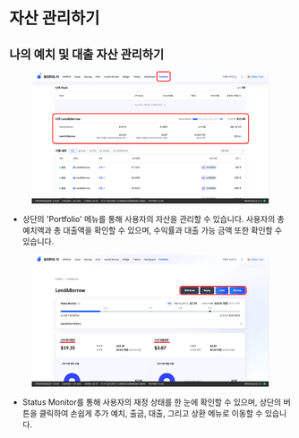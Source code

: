 # 자산 관리하기

## 나의 예치 및 대출 자산 관리하기

<figure><img src="../../.gitbook/assets/image (1).png" alt=""><figcaption></figcaption></figure>

* 상단의 'Portfolio' 메뉴를 통해 사용자의 자산을 관리할 수 있습니다. 사용자의 총 예치액과 총 대출액을 확인할 수 있으며, 수익률과 대출 가능 금액 또한 확인할 수 있습니다.

<figure><img src="../../.gitbook/assets/image (4).png" alt=""><figcaption></figcaption></figure>

* Status Monitor를 통해 사용자의 재정 상태를 한 눈에 확인할 수 있으며, 상단의 버튼을 클릭하여 손쉽게 추가 예치, 출금, 대출, 그리고 상환 메뉴로 이동할 수 있습니다.
